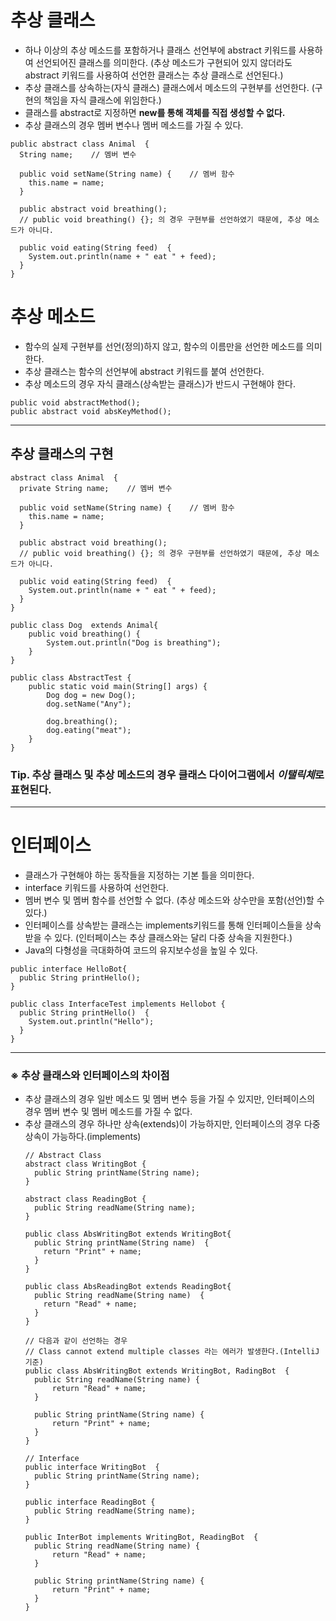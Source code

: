 # 추상 클래스
- 하나 이상의 추상 메소드를 포함하거나 클래스 선언부에 abstract 키워드를 사용하여 선언되어진 클래스를 의미한다.
  (추상 메소드가 구현되어 있지 않더라도 abstract 키워드를 사용하여 선언한 클래스는 추상 클래스로 선언된다.)
- 추상 클래스를 상속하는(자식 클래스) 클래스에서 메소드의 구현부를 선언한다.
  (구현의 책임을 자식 클래스에 위임한다.)
- 클래스를 abstract로 지정하면 **new를 통해 객체를 직접 생성할 수 없다.**
- 추상 클래스의 경우 멤버 변수나 멤버 메소드를 가질 수 있다.
```
public abstract class Animal  {
  String name;    // 멤버 변수
  
  public void setName(String name) {    // 멤버 함수
    this.name = name;
  }
  
  public abstract void breathing();
  // public void breathing() {}; 의 경우 구현부를 선언하였기 때문에, 추상 메소드가 아니다.
  
  public void eating(String feed)  {
    System.out.println(name + " eat " + feed);
  }
}
```
# 추상 메소드
- 함수의 실제 구현부를 선언(정의)하지 않고, 함수의 이름만을 선언한 메소드를 의미한다.
- 추상 클래스는 함수의 선언부에 abstract 키워드를 붙여 선언한다.
- 추상 메소드의 경우 자식 클래스(상속받는 클래스)가 반드시 구현해야 한다.
```
public void abstractMethod();
public abstract void absKeyMethod();
```
---
## 추상 클래스의 구현
```
abstract class Animal  {
  private String name;    // 멤버 변수
  
  public void setName(String name) {    // 멤버 함수
    this.name = name;
  }
  
  public abstract void breathing();
  // public void breathing() {}; 의 경우 구현부를 선언하였기 때문에, 추상 메소드가 아니다.
  
  public void eating(String feed)  {
    System.out.println(name + " eat " + feed);
  }
}

public class Dog  extends Animal{
    public void breathing() {
        System.out.println("Dog is breathing");
    }
}

public class AbstractTest {
    public static void main(String[] args) {
        Dog dog = new Dog();
        dog.setName("Any");

        dog.breathing();
        dog.eating("meat");
    }
}
```
### Tip. 추상 클래스 및 추상 메소드의 경우 클래스 다이어그램에서 ***이탤릭체***로 표현된다.
---
# 인터페이스
- 클래스가 구현해야 하는 동작들을 지정하는 기본 틀을 의미한다.
- interface 키워드를 사용하여 선언한다.
- 멤버 변수 및 멤버 함수를 선언할 수 없다.
  (추상 메소드와 상수만을 포함(선언)할 수 있다.)
- 인터페이스를 상속받는 클래스는 implements키워드를 통해 인터페이스들을 상속받을 수 있다.
  (인터페이스는 추상 클래스와는 달리 다중 상속을 지원한다.)
- Java의 다형성을 극대화하여 코드의 유지보수성을 높일 수 있다.
```
public interface HelloBot{
  public String printHello();
}

public class InterfaceTest implements Hellobot {
  public String printHello()  {
    System.out.println("Hello");
  }
}
```
---
### ※ 추상 클래스와 인터페이스의 차이점
- 추상 클래스의 경우 일반 메소드 및 멤버 변수 등을 가질 수 있지만, 인터페이스의 경우 멤버 변수 및 멤버 메소드를 가질 수 없다.
- 추상 클래스의 경우 하나만 상속(extends)이 가능하지만, 인터페이스의 경우 다중 상속이 가능하다.(implements)
  ```
  // Abstract Class
  abstract class WritingBot {
    public String printName(String name);
  }
  
  abstract class ReadingBot {
    public String readName(String name);
  }
  
  public class AbsWritingBot extends WritingBot{
    public String printName(String name)  {
      return "Print" + name;
    }
  } 
  
  public class AbsReadingBot extends ReadingBot{
    public String readName(String name)  {
      return "Read" + name;
    }
  }
  
  // 다음과 같이 선언하는 경우
  // Class cannot extend multiple classes 라는 에러가 발생한다.(IntelliJ 기준)
  public class AbsWritingBot extends WritingBot, RadingBot  {
    public String readName(String name) {
        return "Read" + name;
    }
    
    public String printName(String name) {
        return "Print" + name;
    }
  }
  
  // Interface
  public interface WritingBot  {
    public String printName(String name);
  }
  
  public interface ReadingBot {
    public String readName(String name);
  }
  
  public InterBot implements WritingBot, ReadingBot  {
    public String readName(String name) {
        return "Read" + name;
    }
    
    public String printName(String name) {
        return "Print" + name;
    }
  } 
  ```

